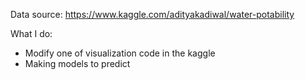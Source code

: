 Data source: https://www.kaggle.com/adityakadiwal/water-potability

What I do:
- Modify one of visualization code in the kaggle
- Making models to predict
